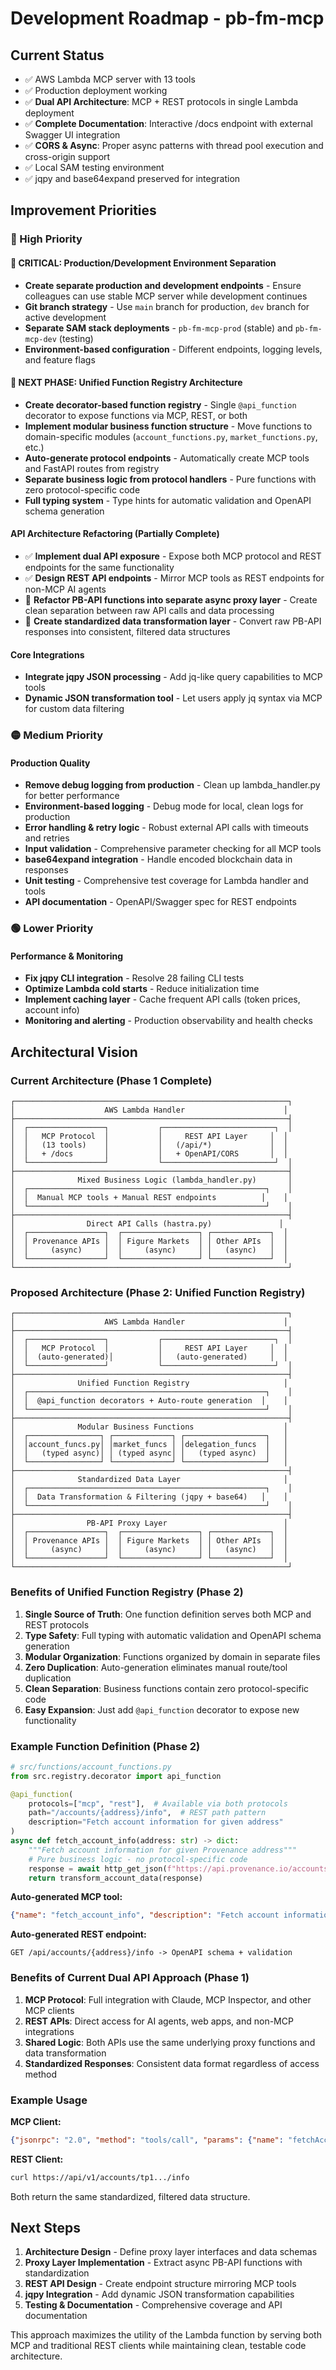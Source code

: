 # Development Roadmap - pb-fm-mcp

## Current Status
- ✅ AWS Lambda MCP server with 13 tools
- ✅ Production deployment working
- ✅ **Dual API Architecture**: MCP + REST protocols in single Lambda deployment
- ✅ **Complete Documentation**: Interactive /docs endpoint with external Swagger UI integration
- ✅ **CORS & Async**: Proper async patterns with thread pool execution and cross-origin support
- ✅ Local SAM testing environment
- ✅ jqpy and base64expand preserved for integration

## Improvement Priorities

### 🔴 High Priority

#### 🚨 **CRITICAL: Production/Development Environment Separation**
- **Create separate production and development endpoints** - Ensure colleagues can use stable MCP server while development continues
- **Git branch strategy** - Use `main` branch for production, `dev` branch for active development
- **Separate SAM stack deployments** - `pb-fm-mcp-prod` (stable) and `pb-fm-mcp-dev` (testing)
- **Environment-based configuration** - Different endpoints, logging levels, and feature flags

#### 🚀 **NEXT PHASE: Unified Function Registry Architecture**
- **Create decorator-based function registry** - Single `@api_function` decorator to expose functions via MCP, REST, or both
- **Implement modular business function structure** - Move functions to domain-specific modules (`account_functions.py`, `market_functions.py`, etc.)
- **Auto-generate protocol endpoints** - Automatically create MCP tools and FastAPI routes from registry
- **Separate business logic from protocol handlers** - Pure functions with zero protocol-specific code
- **Full typing system** - Type hints for automatic validation and OpenAPI schema generation

#### API Architecture Refactoring (Partially Complete)
- ✅ **Implement dual API exposure** - Expose both MCP protocol and REST endpoints for the same functionality
- ✅ **Design REST API endpoints** - Mirror MCP tools as REST endpoints for non-MCP AI agents
- 🔄 **Refactor PB-API functions into separate async proxy layer** - Create clean separation between raw API calls and data processing
- 🔄 **Create standardized data transformation layer** - Convert raw PB-API responses into consistent, filtered data structures

#### Core Integrations
- **Integrate jqpy JSON processing** - Add jq-like query capabilities to MCP tools
- **Dynamic JSON transformation tool** - Let users apply jq syntax via MCP for custom data filtering

### 🟡 Medium Priority

#### Production Quality
- **Remove debug logging from production** - Clean up lambda_handler.py for better performance
- **Environment-based logging** - Debug mode for local, clean logs for production
- **Error handling & retry logic** - Robust external API calls with timeouts and retries
- **Input validation** - Comprehensive parameter checking for all MCP tools
- **base64expand integration** - Handle encoded blockchain data in responses
- **Unit testing** - Comprehensive test coverage for Lambda handler and tools
- **API documentation** - OpenAPI/Swagger spec for REST endpoints

### 🟢 Lower Priority

#### Performance & Monitoring
- **Fix jqpy CLI integration** - Resolve 28 failing CLI tests
- **Optimize Lambda cold starts** - Reduce initialization time
- **Implement caching layer** - Cache frequent API calls (token prices, account info)
- **Monitoring and alerting** - Production observability and health checks

## Architectural Vision

### Current Architecture (Phase 1 Complete)

```
┌─────────────────────────────────────────────────────────────┐
│                    AWS Lambda Handler                      │
├─────────────────────────────────────────────────────────────┤
│  ┌─────────────────┐           ┌─────────────────────────┐  │
│  │   MCP Protocol  │           │     REST API Layer     │  │
│  │   (13 tools)    │           │   (/api/*)             │  │
│  │   + /docs       │           │   + OpenAPI/CORS       │  │
│  └─────────────────┘           └─────────────────────────┘  │
├─────────────────────────────────────────────────────────────┤
│              Mixed Business Logic (lambda_handler.py)       │
│  ┌─────────────────────────────────────────────────────┐    │
│  │  Manual MCP tools + Manual REST endpoints          │    │
│  └─────────────────────────────────────────────────────┘    │
├─────────────────────────────────────────────────────────────┤
│                Direct API Calls (hastra.py)               │
│  ┌─────────────────┐  ┌─────────────────┐ ┌─────────────┐  │
│  │ Provenance APIs │  │ Figure Markets  │ │ Other APIs  │  │
│  │     (async)     │  │     (async)     │ │   (async)   │  │
│  └─────────────────┘  └─────────────────┘ └─────────────┘  │
└─────────────────────────────────────────────────────────────┘
```

### Proposed Architecture (Phase 2: Unified Function Registry)

```
┌─────────────────────────────────────────────────────────────┐
│                    AWS Lambda Handler                      │
├─────────────────────────────────────────────────────────────┤
│  ┌─────────────────┐           ┌─────────────────────────┐  │
│  │   MCP Protocol  │           │     REST API Layer     │  │
│  │  (auto-generated)│          │   (auto-generated)     │  │
│  └─────────────────┘           └─────────────────────────┘  │
├─────────────────────────────────────────────────────────────┤
│              Unified Function Registry                     │
│  ┌─────────────────────────────────────────────────────┐    │
│  │  @api_function decorators + Auto-route generation  │    │
│  └─────────────────────────────────────────────────────┘    │
├─────────────────────────────────────────────────────────────┤
│              Modular Business Functions                    │
│  ┌────────────────┐ ┌─────────────┐ ┌──────────────────┐   │
│  │account_funcs.py│ │market_funcs │ │delegation_funcs  │   │
│  │   (typed async)│ │ (typed async│ │   (typed async)  │   │
│  └────────────────┘ └─────────────┘ └──────────────────┘   │
├─────────────────────────────────────────────────────────────┤
│              Standardized Data Layer                       │
│  ┌─────────────────────────────────────────────────────┐    │
│  │  Data Transformation & Filtering (jqpy + base64)   │    │
│  └─────────────────────────────────────────────────────┘    │
├─────────────────────────────────────────────────────────────┤
│                PB-API Proxy Layer                          │
│  ┌─────────────────┐  ┌─────────────────┐ ┌─────────────┐  │
│  │ Provenance APIs │  │ Figure Markets  │ │ Other APIs  │  │
│  │     (async)     │  │     (async)     │ │   (async)   │  │
│  └─────────────────┘  └─────────────────┘ └─────────────┘  │
└─────────────────────────────────────────────────────────────┘
```

### Benefits of Unified Function Registry (Phase 2)

1. **Single Source of Truth**: One function definition serves both MCP and REST protocols
2. **Type Safety**: Full typing with automatic validation and OpenAPI schema generation  
3. **Modular Organization**: Functions organized by domain in separate files
4. **Zero Duplication**: Auto-generation eliminates manual route/tool duplication
5. **Clean Separation**: Business functions contain zero protocol-specific code
6. **Easy Expansion**: Just add `@api_function` decorator to expose new functionality

### Example Function Definition (Phase 2)

```python
# src/functions/account_functions.py
from src.registry.decorator import api_function

@api_function(
    protocols=["mcp", "rest"],  # Available via both protocols
    path="/accounts/{address}/info",  # REST path pattern  
    description="Fetch account information for given address"
)
async def fetch_account_info(address: str) -> dict:
    """Fetch account information for given Provenance address"""
    # Pure business logic - no protocol-specific code
    response = await http_get_json(f"https://api.provenance.io/accounts/{address}")
    return transform_account_data(response)
```

**Auto-generated MCP tool:**
```json
{"name": "fetch_account_info", "description": "Fetch account information", "inputSchema": {...}}
```

**Auto-generated REST endpoint:**
```
GET /api/accounts/{address}/info -> OpenAPI schema + validation
```

### Benefits of Current Dual API Approach (Phase 1)

1. **MCP Protocol**: Full integration with Claude, MCP Inspector, and other MCP clients
2. **REST APIs**: Direct access for AI agents, web apps, and non-MCP integrations
3. **Shared Logic**: Both APIs use the same underlying proxy functions and data transformation
4. **Standardized Responses**: Consistent data format regardless of access method

### Example Usage

**MCP Client:**
```json
{"jsonrpc": "2.0", "method": "tools/call", "params": {"name": "fetchAccountInfo", "arguments": {"address": "tp1..."}}}
```

**REST Client:**
```bash
curl https://api/v1/accounts/tp1.../info
```

Both return the same standardized, filtered data structure.

## Next Steps

1. **Architecture Design** - Define proxy layer interfaces and data schemas
2. **Proxy Layer Implementation** - Extract async PB-API functions with standardization
3. **REST API Design** - Create endpoint structure mirroring MCP tools
4. **jqpy Integration** - Add dynamic JSON transformation capabilities
5. **Testing & Documentation** - Comprehensive coverage and API documentation

This approach maximizes the utility of the Lambda function by serving both MCP and traditional REST clients while maintaining clean, testable code architecture.